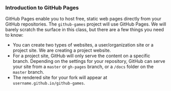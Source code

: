 ### Introduction to GitHub Pages

GitHub Pages enable you to host free, static web pages directly from your GitHub repositories. The `github-games` project will use GitHub Pages. We will barely scratch the surface in this class, but there are a few things you need to know:

- You can create two types of websites, a user/organization site or a project site. We are creating a project website.
- For a project site, GitHub will only serve the content on a specific branch. Depending on the settings for your repository, GitHub can serve your site from a `master` or `gh-pages` branch, or a `/docs` folder on the `master` branch.
- The rendered site for your fork will appear at `username.github.io/github-games`.
